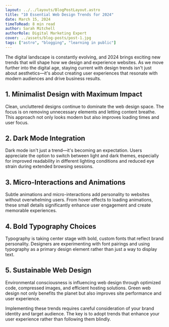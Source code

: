 ```yaml
---
layout: ../../layouts/BlogPostLayout.astro
title: "10 Essential Web Design Trends for 2024"
date: March 15, 2024
timeToRead: 8 min read
author: Sarah Mitchell
authorRole: Digital Marketing Expert
cover: ../assets/blog-posts/post-1.jpg
tags: ["astro", "blogging", "learning in public"]
---
```


The digital landscape is constantly evolving, and 2024 brings exciting new trends that will shape how we design and experience websites. As we move further into the digital age, staying current with design trends isn't just about aesthetics—it's about creating user experiences that resonate with modern audiences and drive business results.

## 1. Minimalist Design with Maximum Impact

Clean, uncluttered designs continue to dominate the web design space. The focus is on removing unnecessary elements and letting content breathe. This approach not only looks modern but also improves loading times and user focus.

## 2. Dark Mode Integration

Dark mode isn't just a trend—it's becoming an expectation. Users appreciate the option to switch between light and dark themes, especially for improved readability in different lighting conditions and reduced eye strain during extended browsing sessions.

## 3. Micro-Interactions and Animations

Subtle animations and micro-interactions add personality to websites without overwhelming users. From hover effects to loading animations, these small details significantly enhance user engagement and create memorable experiences.

## 4. Bold Typography Choices

Typography is taking center stage with bold, custom fonts that reflect brand personality. Designers are experimenting with font pairings and using typography as a primary design element rather than just a way to display text.

## 5. Sustainable Web Design

Environmental consciousness is influencing web design through optimized code, compressed images, and efficient hosting solutions. Green web design not only benefits the planet but also improves site performance and user experience.

Implementing these trends requires careful consideration of your brand identity and target audience. The key is to adopt trends that enhance your user experience rather than following them blindly.
